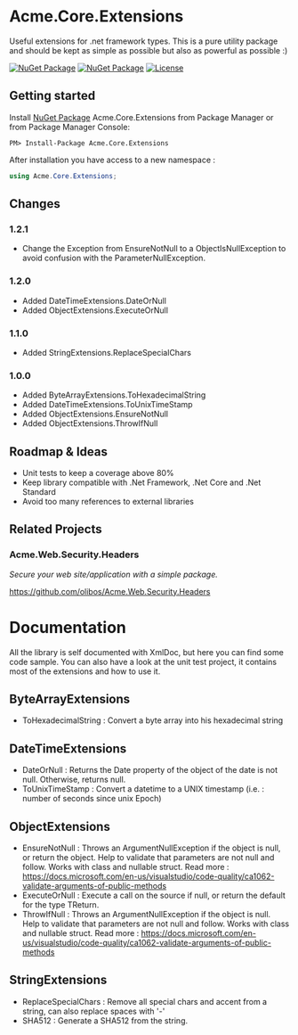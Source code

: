 # Acme.Core.Extensions
Useful extensions for .net framework types. This is a pure utility package and should be kept as simple as possible but also as powerful as possible :)

[![NuGet Package](https://img.shields.io/nuget/v/Acme.Core.Extensions.svg)](https://www.nuget.org/packages/Acme.Core.Extensions/) [![NuGet Package](https://img.shields.io/nuget/dt/Acme.Core.Extensions.svg)](https://www.nuget.org/packages/Acme.Core.Extensions/)  [![License](https://img.shields.io/badge/license-LGPL--3.0-blue.svg)](LICENSE) 

## Getting started
Install [NuGet Package](https://www.nuget.org/packages/Acme.Core.Extensions/) Acme.Core.Extensions from Package Manager or from Package Manager Console:
```
PM> Install-Package Acme.Core.Extensions
```
After installation you have access to a new namespace :
```csharp
using Acme.Core.Extensions;
```

## Changes
### 1.2.1
* Change the Exception from EnsureNotNull to a ObjectIsNullException to avoid confusion with the ParameterNullException.

### 1.2.0
* Added DateTimeExtensions.DateOrNull
* Added ObjectExtensions.ExecuteOrNull

### 1.1.0
* Added StringExtensions.ReplaceSpecialChars

### 1.0.0
* Added ByteArrayExtensions.ToHexadecimalString
* Added DateTimeExtensions.ToUnixTimeStamp
* Added ObjectExtensions.EnsureNotNull
* Added ObjectExtensions.ThrowIfNull

## Roadmap & Ideas
* Unit tests to keep a coverage above 80%
* Keep library compatible with .Net Framework, .Net Core and .Net Standard
* Avoid too many references to external libraries 

## Related Projects
### Acme.Web.Security.Headers
*Secure your web site/application with a simple package.*

https://github.com/olibos/Acme.Web.Security.Headers

# Documentation
All the library is self documented with XmlDoc, but here you can find some code sample.
You can also have a look at the unit test project, it contains most of the extensions and how to use it.

## ByteArrayExtensions
* ToHexadecimalString : Convert a byte array into his hexadecimal string

## DateTimeExtensions
* DateOrNull : Returns the Date property of the object of the date is not null. Otherwise, returns null.
* ToUnixTimeStamp : Convert a datetime to a UNIX timestamp (i.e. : number of seconds since unix Epoch)

## ObjectExtensions
* EnsureNotNull : Throws an ArgumentNullException if the object is null, or return the object. Help to validate that parameters are not null and follow. Works with class and nullable struct. Read more :  https://docs.microsoft.com/en-us/visualstudio/code-quality/ca1062-validate-arguments-of-public-methods
* ExecuteOrNull : Execute a call on the source if null, or return the default for the type TReturn.
* ThrowIfNull : Throws an ArgumentNullException if the object is null. Help to validate that parameters are not null and follow. Works with class and nullable struct. Read more :  https://docs.microsoft.com/en-us/visualstudio/code-quality/ca1062-validate-arguments-of-public-methods

## StringExtensions
* ReplaceSpecialChars : Remove all special chars and accent from a string, can also replace spaces with '-'
* SHA512 : Generate a SHA512 from the string.
